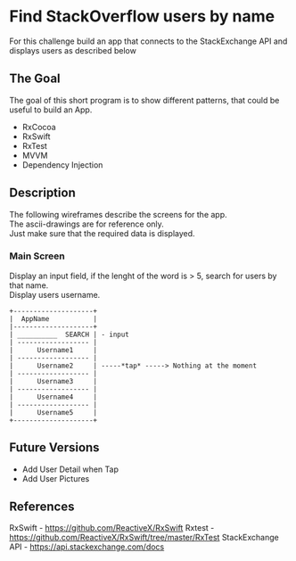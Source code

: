 # Find StackOverflow users by name

For this challenge build an app that connects to the
StackExchange API and displays users as described below

## The Goal

The goal of this short program is to show different patterns, that could be useful to build an App.

- RxCocoa
- RxSwift
- RxTest
- MVVM
- Dependency Injection

## Description

The following wireframes describe the screens for the app.  
The ascii-drawings are for reference only.  
Just make sure that the required data is displayed.

### Main Screen

Display an input field, if the lenght of the word is > 5, search for users by that name.  
Display users username.  

```
+--------------------+
|  AppName           |
|--------------------+
| __________  SEARCH | - input  
| ------------------ |
|      Username1     |
| ------------------ |
|      Username2     | -----*tap* -----> Nothing at the moment
| ------------------ |
|      Username3     |
| ------------------ |
|      Username4     |
| ------------------ |
|      Username5     |
+--------------------+
```


## Future Versions

- Add User Detail when Tap
- Add User Pictures

## References

RxSwift - https://github.com/ReactiveX/RxSwift 
Rxtest - https://github.com/ReactiveX/RxSwift/tree/master/RxTest
StackExchange API - https://api.stackexchange.com/docs

